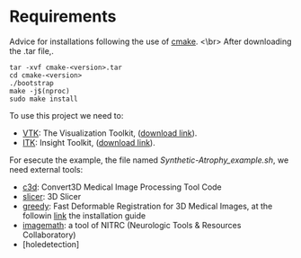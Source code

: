 # Requirements

Advice for installations following the use of [cmake](https://cmake.org/download/). <\br>
After downloading the .tar file,.
``` 
tar -xvf cmake-<version>.tar
cd cmake-<version>
./bootstrap
make -j$(nproc)
sudo make install
```


To use this project we need to:
- [VTK](https://vtk.org): The Visualization Toolkit, ([download link](https://vtk.org/download/)).
- [ITK](https://itk.org): Insight Toolkit, ([download link](https://docs.itk.org/en/latest/download.html)).


For esecute the example, the file named *Synthetic-Atrophy_example.sh*, we need external tools:
-  [c3d](https://sourceforge.net/p/c3d/git/ci/master/tree/): Convert3D Medical Image Processing Tool Code
-  [slicer](https://download.slicer.org/): 3D Slicer
-  [greedy](https://sites.google.com/view/greedyreg/): Fast Deformable Registration for 3D Medical Images, at the followin [link](https://sites.google.com/view/greedyreg/installation) the installation guide
-  [imagemath](https://github.com/NIRALUser/niral_utilities/tree/master/ImageMath): a tool of NITRC (Neurologic Tools & Resources Collaboratory)
-  [holedetection]
